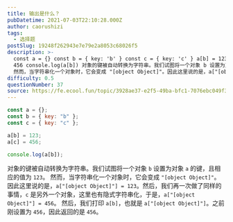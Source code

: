 ```yaml
---
title: 输出是什么？
pubDatetime: 2021-07-03T22:10:28.000Z
author: caorushizi
tags:
  - 选择题
postSlug: 19248f262943e7e79e2a8053c68026f5
description: >-
  const a = {} const b = { key: 'b' } const c = { key: 'c' } a[b] = 123 a[c] =
  456 console.log(a[b]) 对象的键被自动转换为字符串。我们试图将一个对象 b 设置为对象 a 的键，且相应的值为 123。
  然而，当字符串化一个对象时，它会变成 "[object Object]"。因此这里说的是，a["[obj
difficulty: 0.5
questionNumber: 37
source: https://fe.ecool.fun/topic/3928ae37-e2f5-49ba-bfc1-7076ebc049f3
---
```


```javascript
const a = {};
const b = { key: "b" };
const c = { key: "c" };

a[b] = 123;
a[c] = 456;

console.log(a[b]);
```

对象的键被自动转换为字符串。我们试图将一个对象 `b` 设置为对象 `a` 的键，且相应的值为 `123`。
然而，当字符串化一个对象时，它会变成 `"[object Object]"`。因此这里说的是，`a["[object Object]"] = 123`。然后，我们再一次做了同样的事情，`c` 是另外一个对象，这里也有隐式字符串化，于是，`a["[object Object]"] = 456`。
然后，我们打印 `a[b]`，也就是 `a["[object Object]"]`。之前刚设置为 `456`，因此返回的是 `456`。
